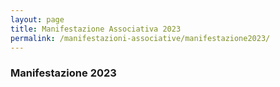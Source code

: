 ```yaml
---
layout: page
title: Manifestazione Associativa 2023
permalink: /manifestazioni-associative/manifestazione2023/
---
```


<!-- <script src="https://ajax.googleapis.com/ajax/libs/jquery/2.1.3/jquery.min.js"></script>
<script type="text/javascript" src='http://avis-bondeno.it/main.js'></script>
<script type="text/javascript" src='http://avis-bondeno.it/slick/slick.js'></script>
 -->

### Manifestazione 2023


<div class="carousel">
  <figure class="slider">
    <?php for ($i = 1; $i <= 60; $i++): ?>
      <div class="slide"><img src="/images/manifestazione_2023/<?php echo $i; ?>.jpg" alt=""></div>
    <?php endfor; ?>
  </figure>
</div>
